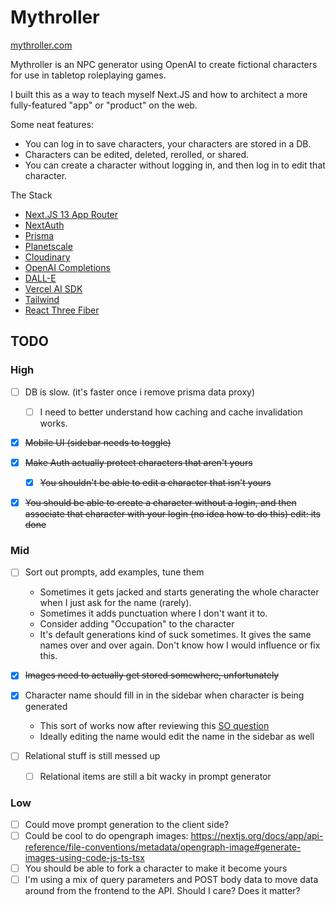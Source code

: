 # Mythroller

[mythroller.com](https://mythroller.com/)

Mythroller is an NPC generator using OpenAI to create fictional characters for
use in tabletop roleplaying games.

I built this as a way to teach myself Next.JS and how to architect a more
fully-featured "app" or "product" on the web.

Some neat features:

- You can log in to save characters, your characters are stored in a DB.
- Characters can be edited, deleted, rerolled, or shared.
- You can create a character without logging in, and then log in to edit that
  character.

The Stack

- [Next.JS 13 App Router](https://nextjs.org/docs/app)
- [NextAuth](https://next-auth.js.org/)
- [Prisma](https://www.prisma.io/docs)
- [Planetscale](https://planetscale.com/)
- [Cloudinary](https://cloudinary.com/)
- [OpenAI Completions](https://platform.openai.com/docs/api-reference/completions)
- [DALL-E](https://platform.openai.com/docs/api-reference/images)
- [Vercel AI SDK](https://sdk.vercel.ai/docs)
- [Tailwind](https://tailwindcss.com/docs/installation)
- [React Three Fiber](https://docs.pmnd.rs/react-three-fiber/getting-started/introduction)

## TODO

### High

- [ ] DB is slow. (it's faster once i remove prisma data proxy)

  - [ ] I need to better understand how caching and cache invalidation works.

- [x] ~~Mobile UI (sidebar needs to toggle)~~
- [x] ~~Make Auth actually protect characters that aren't yours~~

  - [x] ~~You shouldn't be able to edit a character that isn't yours~~

- [x] ~~You should be able to create a character without a login, and then associate
      that character with your login (no idea how to do this) edit: its done~~

### Mid

- [ ] Sort out prompts, add examples, tune them

  - Sometimes it gets jacked and starts generating the whole character when
    I just ask for the name (rarely).
  - Sometimes it adds punctuation where I don't want it to.
  - Consider adding "Occupation" to the character
  - It's default generations kind of suck sometimes. It gives the same names
    over and over again. Don't know how I would influence or fix this.

- [x] ~~Images need to actually get stored somewhere, unfortunately~~
- [x] Character name should fill in in the sidebar when character is being generated

  - This sort of works now after reviewing this [SO question](https://stackoverflow.com/questions/75124513/update-server-component-after-data-has-been-changed-by-client-component-in-next)
  - Ideally editing the name would edit the name in the sidebar as well

- [ ] Relational stuff is still messed up
  - [ ] Relational items are still a bit wacky in prompt generator

### Low

- [ ] Could move prompt generation to the client side?
- [ ] Could be cool to do opengraph images:
      https://nextjs.org/docs/app/api-reference/file-conventions/metadata/opengraph-image#generate-images-using-code-js-ts-tsx
- [ ] You should be able to fork a character to make it become yours
- [ ] I'm using a mix of query parameters and POST body data to move data around from
      the frontend to the API. Should I care? Does it matter?
